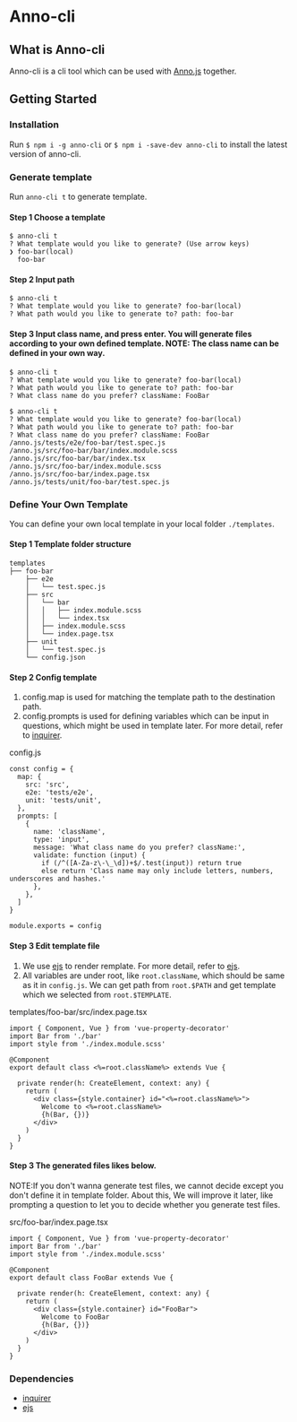# Anno-cli

## What is Anno-cli

Anno-cli is a cli tool which can be used with [Anno.js](https://stonychen.github.io/anno.js/) together.

## Getting Started

### Installation

Run `$ npm i -g anno-cli` or `$ npm i -save-dev anno-cli` to install the latest version of anno-cli.

### Generate template

Run `anno-cli t` to generate template. 

#### Step 1 Choose a template

```
$ anno-cli t
? What template would you like to generate? (Use arrow keys)
❯ foo-bar(local)
  foo-bar
```

#### Step 2 Input path

```
$ anno-cli t
? What template would you like to generate? foo-bar(local)
? What path would you like to generate to? path: foo-bar
```

#### Step 3 Input class name, and press enter. You will generate files according to your own defined template. NOTE: The class name can be defined in your own way.

```
$ anno-cli t
? What template would you like to generate? foo-bar(local)
? What path would you like to generate to? path: foo-bar
? What class name do you prefer? className: FooBar
```

```
$ anno-cli t
? What template would you like to generate? foo-bar(local)
? What path would you like to generate to? path: foo-bar
? What class name do you prefer? className: FooBar
/anno.js/tests/e2e/foo-bar/test.spec.js
/anno.js/src/foo-bar/bar/index.module.scss
/anno.js/src/foo-bar/bar/index.tsx
/anno.js/src/foo-bar/index.module.scss
/anno.js/src/foo-bar/index.page.tsx
/anno.js/tests/unit/foo-bar/test.spec.js
```

### Define Your Own Template

You can define your own local template in your local folder `./templates`.

#### Step 1 Template folder structure
```
templates
├── foo-bar
    ├── e2e
    │   └── test.spec.js 
    ├── src
    │   └── bar 
    │   │   ├── index.module.scss
    │   │   └── index.tsx
    │   ├── index.module.scss
    │   └── index.page.tsx
    ├── unit
    │   └── test.spec.js 
    └── config.json
```


#### Step 2 Config template

1. config.map is used for matching the template path to the destination path.
2. config.prompts is used for defining variables which can be input in questions, which might be used in template later. For more detail, refer to [inquirer](https://www.npmjs.com/package/inquirer). 
  
config.js
```
const config = {
  map: {
    src: 'src', 
    e2e: 'tests/e2e', 
    unit: 'tests/unit', 
  },
  prompts: [
    {
      name: 'className',
      type: 'input',
      message: 'What class name do you prefer? className:',
      validate: function (input) {
        if (/^([A-Za-z\-\_\d])+$/.test(input)) return true
        else return 'Class name may only include letters, numbers, underscores and hashes.'
      },
    },
  ]
}

module.exports = config
```


#### Step 3 Edit template file

1. We use [ejs](https://github.com/mde/ejs) to render remplate. For more detail, refer to [ejs](https://github.com/mde/ejs).
2. All variables are under root, like `root.className`, which should be same as it in `config.js`. We can get path from `root.$PATH` and get template which we selected from `root.$TEMPLATE`.

templates/foo-bar/src/index.page.tsx
```
import { Component, Vue } from 'vue-property-decorator'
import Bar from './bar'
import style from './index.module.scss'

@Component
export default class <%=root.className%> extends Vue {

  private render(h: CreateElement, context: any) {
    return (
      <div class={style.container} id="<%=root.className%>">
        Welcome to <%=root.className%>
        {h(Bar, {})}
      </div>
    )
  }
}

```


#### Step 3 The generated files likes below.

NOTE:If you don't wanna generate test files, we cannot decide except you don't define it in template folder. About this, We will improve it later, like prompting a question to let you to decide whether you generate test files.

src/foo-bar/index.page.tsx
```
import { Component, Vue } from 'vue-property-decorator'
import Bar from './bar'
import style from './index.module.scss'

@Component
export default class FooBar extends Vue {

  private render(h: CreateElement, context: any) {
    return (
      <div class={style.container} id="FooBar">
        Welcome to FooBar
        {h(Bar, {})}
      </div>
    )
  }
}

```


### Dependencies

- [inquirer](https://www.npmjs.com/package/inquirer)
- [ejs](https://github.com/mde/ejs)
